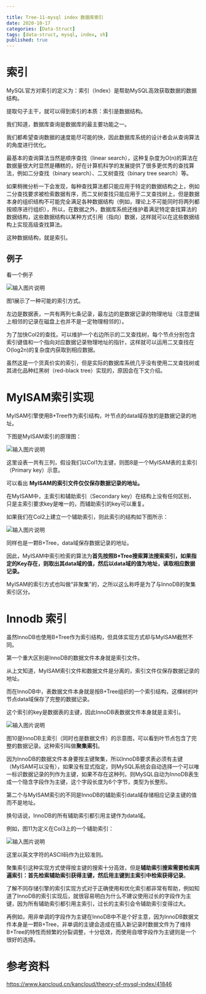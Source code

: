 ```yaml
---

title: Tree-11-mysql index 数据库索引
date: 2020-10-17
categories: [Data-Struct]
tags: [data-struct, mysql, index, sh]
published: true
---
```


# 索引

MySQL官方对索引的定义为：索引（Index）是帮助MySQL高效获取数据的数据结构。

提取句子主干，就可以得到索引的本质：索引是数据结构。

我们知道，数据库查询是数据库的最主要功能之一。

我们都希望查询数据的速度能尽可能的快，因此数据库系统的设计者会从查询算法的角度进行优化。

最基本的查询算法当然是顺序查找（linear search），这种复杂度为O(n)的算法在数据量很大时显然是糟糕的，好在计算机科学的发展提供了很多更优秀的查找算法，例如二分查找（binary search）、二叉树查找（binary tree search）等。

如果稍微分析一下会发现，每种查找算法都只能应用于特定的数据结构之上，例如二分查找要求被检索数据有序，而二叉树查找只能应用于二叉查找树上，但是数据本身的组织结构不可能完全满足各种数据结构（例如，理论上不可能同时将两列都按顺序进行组织），所以，在数据之外，数据库系统还维护着满足特定查找算法的数据结构，这些数据结构以某种方式引用（指向）数据，这样就可以在这些数据结构上实现高级查找算法。

这种数据结构，就是索引。


## 例子

看一个例子

![输入图片说明](https://images.gitee.com/uploads/images/2020/1201/205652_3afaf557_508704.png "屏幕截图.png")

图1展示了一种可能的索引方式。

左边是数据表，一共有两列七条记录，最左边的是数据记录的物理地址（注意逻辑上相邻的记录在磁盘上也并不是一定物理相邻的）。

为了加快Col2的查找，可以维护一个右边所示的二叉查找树，每个节点分别包含索引键值和一个指向对应数据记录物理地址的指针，这样就可以运用二叉查找在O(log2n)的复杂度内获取到相应数据。

虽然这是一个货真价实的索引，但是实际的数据库系统几乎没有使用二叉查找树或其进化品种红黑树（red-black tree）实现的，原因会在下文介绍。

# MyISAM索引实现

MyISAM引擎使用B+Tree作为索引结构，叶节点的data域存放的是数据记录的地址。

下图是MyISAM索引的原理图：

![输入图片说明](https://images.gitee.com/uploads/images/2020/1201/211159_30268d2d_508704.png "屏幕截图.png")

这里设表一共有三列，假设我们以Col1为主键，则图8是一个MyISAM表的主索引（Primary key）示意。

可以看出 **MyISAM的索引文件仅仅保存数据记录的地址。**

在MyISAM中，主索引和辅助索引（Secondary key）在结构上没有任何区别，只是主索引要求key是唯一的，而辅助索引的key可以重复。

如果我们在Col2上建立一个辅助索引，则此索引的结构如下图所示：

![输入图片说明](https://images.gitee.com/uploads/images/2020/1201/211301_e34e8cd9_508704.png "屏幕截图.png")

同样也是一颗B+Tree，data域保存数据记录的地址。

因此，MyISAM中索引检索的算法为**首先按照B+Tree搜索算法搜索索引，如果指定的Key存在，则取出其data域的值，然后以data域的值为地址，读取相应数据记录。**

MyISAM的索引方式也叫做“非聚集”的，之所以这么称呼是为了与InnoDB的聚集索引区分。

# Innodb 索引

虽然InnoDB也使用B+Tree作为索引结构，但具体实现方式却与MyISAM截然不同。

第一个重大区别是InnoDB的数据文件本身就是索引文件。

从上文知道，MyISAM索引文件和数据文件是分离的，索引文件仅保存数据记录的地址。

而在InnoDB中，表数据文件本身就是按B+Tree组织的一个索引结构，这棵树的叶节点data域保存了完整的数据记录。

这个索引的key是数据表的主键，因此InnoDB表数据文件本身就是主索引。

![输入图片说明](https://images.gitee.com/uploads/images/2020/1201/211408_2432cc59_508704.png "屏幕截图.png")

图10是InnoDB主索引（同时也是数据文件）的示意图，可以看到叶节点包含了完整的数据记录。这种索引叫做**聚集索引**。

因为InnoDB的数据文件本身要按主键聚集，所以InnoDB要求表必须有主键（MyISAM可以没有），如果没有显式指定，则MySQL系统会自动选择一个可以唯一标识数据记录的列作为主键，如果不存在这种列，则MySQL自动为InnoDB表生成一个隐含字段作为主键，这个字段长度为6个字节，类型为长整形。

第二个与MyISAM索引的不同是InnoDB的辅助索引data域存储相应记录主键的值而不是地址。

换句话说，InnoDB的所有辅助索引都引用主键作为data域。

例如，图11为定义在Col3上的一个辅助索引：

![输入图片说明](https://images.gitee.com/uploads/images/2020/1201/211635_616a5834_508704.png "屏幕截图.png")

这里以英文字符的ASCII码作为比较准则。

聚集索引这种实现方式使得按主键的搜索十分高效，但是**辅助索引搜索需要检索两遍索引：首先检索辅助索引获得主键，然后用主键到主索引中检索获得记录**。

了解不同存储引擎的索引实现方式对于正确使用和优化索引都非常有帮助，例如知道了InnoDB的索引实现后，就很容易明白为什么不建议使用过长的字段作为主键，因为所有辅助索引都引用主索引，过长的主索引会令辅助索引变得过大。

再例如，用非单调的字段作为主键在InnoDB中不是个好主意，因为InnoDB数据文件本身是一颗B+Tree，非单调的主键会造成在插入新记录时数据文件为了维持B+Tree的特性而频繁的分裂调整，十分低效，而使用自增字段作为主键则是一个很好的选择。

# 参考资料

https://www.kancloud.cn/kancloud/theory-of-mysql-index/41846

